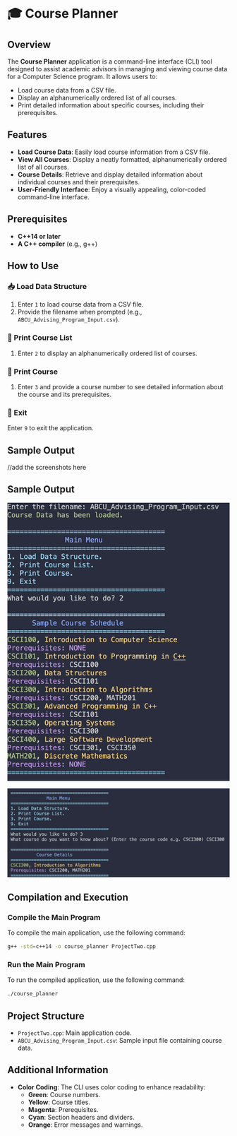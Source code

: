 

# 🎓 Course Planner

## Overview
The **Course Planner** application is a command-line interface (CLI) tool designed to assist academic advisors in managing and viewing course data for a Computer Science program. It allows users to:
- Load course data from a CSV file.
-  Display an alphanumerically ordered list of all courses.
-  Print detailed information about specific courses, including their prerequisites.

## Features
- **Load Course Data**: Easily load course information from a CSV file.
- **View All Courses**: Display a neatly formatted, alphanumerically ordered list of all courses.
- **Course Details**: Retrieve and display detailed information about individual courses and their prerequisites.
- **User-Friendly Interface**: Enjoy a visually appealing, color-coded command-line interface.

## Prerequisites
- **C++14 or later**
- **A C++ compiler** (e.g., g++)

## How to Use

### 📥 Load Data Structure
1. Enter `1` to load course data from a CSV file.
2. Provide the filename when prompted (e.g., `ABCU_Advising_Program_Input.csv`).

### 📜 Print Course List
1. Enter `2` to display an alphanumerically ordered list of courses.

### 🔎 Print Course
1. Enter `3` and provide a course number to see detailed information about the course and its prerequisites.

### 🚪 Exit
 Enter `9` to exit the application.

## Sample Output
//add the screenshots here
## Sample Output
![Course Planner Output](images/course_planner_output.png)

![Course Planner Output](images/course_planner_output_002.png)

## Compilation and Execution

### Compile the Main Program
To compile the main application, use the following command:
```sh
g++ -std=c++14 -o course_planner ProjectTwo.cpp
```

### Run the Main Program
To run the compiled application, use the following command:
```sh
./course_planner
```
## Project Structure
- `ProjectTwo.cpp`: Main application code.
- `ABCU_Advising_Program_Input.csv`: Sample input file containing course data.

## Additional Information
- **Color Coding**: The CLI uses color coding to enhance readability:
  - **Green**: Course numbers.
  - **Yellow**: Course titles.
  - **Magenta**: Prerequisites.
  - **Cyan**: Section headers and dividers.
  - **Orange**: Error messages and warnings.

